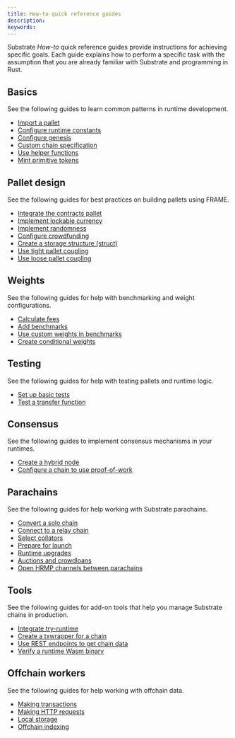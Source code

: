 ```yaml
---
title: How-to quick reference guides
description:
keywords:
---
```


Substrate _How-to_ quick reference guides provide instructions for achieving specific goals.
Each guide explains how to perform a specific task with the assumption that you are already familiar with Substrate and programming in Rust.

## Basics
  
See the following guides to learn common patterns in runtime development.

- [Import a pallet](/reference/how-to-guides/basics/pallet-integration/)
- [Configure runtime constants](/reference/how-to-guides/basics/runtime-constants/)
- [Configure genesis](/reference/how-to-guides/basics/genesis-config)
- [Custom chain specification](/reference/how-to-guides/basics/custom-chainspec)
- [Use helper functions](/reference/how-to-guides/basics/helper-functions)
- [Mint primitive tokens](/reference/how-to-guides/basics/mint-tokens/)
<!--- [Calculate weight](/reference/how-to-guides/basics/calc-weights/)-->

## Pallet design
  
See the following guides for best practices on building pallets using FRAME.

- [Integrate the contracts pallet](/reference/how-to-guides/pallet-design/add-contracts-pallet/)
- [Implement lockable currency](/reference/how-to-guides/pallet-design/lock-currency/)
- [Implement randomness](/reference/how-to-guides/pallet-design/randomness/)
- [Configure crowdfunding](/reference/how-to-guides/pallet-design/crowdfund/)
- [Create a storage structure (struct)](/reference/how-to-guides/pallet-design/storage-value/)
- [Use tight pallet coupling](/reference/how-to-guides/pallet-design/tight-coupling/)
- [Use loose pallet coupling](/reference/how-to-guides/pallet-design/loose-coupling/)

## Weights

See the following guides for help with benchmarking and weight configurations.

- [Calculate fees](/reference/how-to-guides/weights/calculate-fees/)
- [Add benchmarks](/reference/how-to-guides/weights/add-benchmarks/)
- [Use custom weights in benchmarks](/reference/how-to-guides/weights/custom-weights/)
- [Create conditional weights](/reference/how-to-guides/weights/conditional-weights/)

## Testing

See the following guides for help with testing pallets and runtime logic.

- [Set up basic tests](/reference/how-to-guides/testing/basic-tests/)
- [Test a transfer function](reference/how-to-guides/testing/test-transfer/)

## Consensus

See the following guides to implement consensus mechanisms in your runtimes.

- [Create a hybrid node](/reference/how-to-guides/consensus/hybrid-node/)
- [Configure a chain to use proof-of-work](/reference/how-to-guides/consensus/proof-of-work/)

## Parachains

See the following guides for help working with Substrate parachains.

- [Convert a solo chain](/reference/how-to-guides/parachains/solo-to-parachain/)
- [Connect to a relay chain](/reference/how-to-guides/parachains/connect-relay/)
- [Select collators](/reference/how-to-guides/parachains/collator-selection/)
- [Prepare for launch](/reference/how-to-guides/parachains/prelaunch/)
- [Runtime upgrades](/reference/how-to-guides/parachains/runtime-upgrade/)
- [Auctions and crowdloans](/reference/how-to-guides/parachains/auctions-loans/)
- [Open HRMP channels between parachains](/reference/how-to-guides/parachains/add-hrmp-channel/)

## Tools

See the following guides for add-on tools that help you manage Substrate chains in production.

- [Integrate try-runtime](/reference/how-to-guides/tools/try-runtime/)
- [Create a txwrapper for a chain](/reference/how-to-guides/tools/txwrapper/)
- [Use REST endpoints to get chain data](/reference/how-to-guides/tools/sidecar/)
- [Verify a runtime Wasm binary](/reference/how-to-guides/tools/subwasm/)

## Offchain workers

See the following guides for help working with offchain data.

- [Making transactions](/reference/how-to-guides/ocw/ocw-transactions/)
- [Making HTTP requests](/reference/how-to-guides/ocw/ocw-http-requests/)
- [Local storage](/reference/how-to-guides/ocw/ocw-local-storage/)
- [Offchain indexing](/reference/how-to-guides/ocw/ocw-indexing/)
